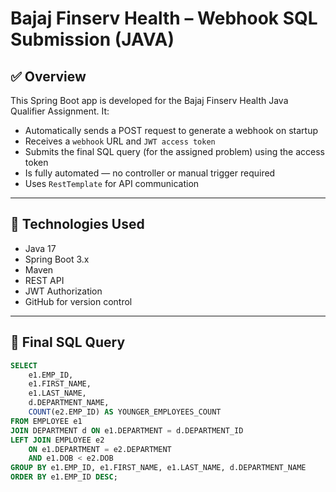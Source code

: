 # Bajaj Finserv Health – Webhook SQL Submission (JAVA)

## ✅ Overview
This Spring Boot app is developed for the Bajaj Finserv Health Java Qualifier Assignment. It:

- Automatically sends a POST request to generate a webhook on startup
- Receives a `webhook` URL and `JWT access token`
- Submits the final SQL query (for the assigned problem) using the access token
- Is fully automated — no controller or manual trigger required
- Uses `RestTemplate` for API communication

---

## 🚀 Technologies Used

- Java 17
- Spring Boot 3.x
- Maven
- REST API
- JWT Authorization
- GitHub for version control

---

## 🧠 Final SQL Query

```sql
SELECT 
    e1.EMP_ID,
    e1.FIRST_NAME,
    e1.LAST_NAME,
    d.DEPARTMENT_NAME,
    COUNT(e2.EMP_ID) AS YOUNGER_EMPLOYEES_COUNT
FROM EMPLOYEE e1
JOIN DEPARTMENT d ON e1.DEPARTMENT = d.DEPARTMENT_ID
LEFT JOIN EMPLOYEE e2 
    ON e1.DEPARTMENT = e2.DEPARTMENT
    AND e1.DOB < e2.DOB
GROUP BY e1.EMP_ID, e1.FIRST_NAME, e1.LAST_NAME, d.DEPARTMENT_NAME
ORDER BY e1.EMP_ID DESC;
